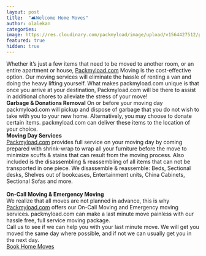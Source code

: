 ```yaml
---
layout: post
title:  "🛋Welcome Home Moves"
author: olalekan
categories: 
image: https://res.cloudinary.com/packmyload/image/upload/v1564427512/packmyload.com-home_moves-banner_image1.png
featured: true
hidden: true
---
```


Whether it’s just a few items that need to be moved to another room, or an entire apartment or house, <a href="https://www.packmyload.com/">Packmyload.com</a>  Moving is the cost-effective option. Our moving services will eliminate the hassle of renting a van and doing the heavy lifting yourself. What makes packmyload.com unique is that once you arrive at your destination, Packmyload.com will be there to assist in additional chores to alleviate the stress of your move!
<br/>
<b>Garbage & Donations Removal</b>
On or before your moving day packmyload.com will pickup and dispose of garbage that you do not wish to take with you to your new home. Alternatively, you may choose to donate certain items. packmyload.com can deliver these items to the location of your choice.
<br/>
<strong>Moving Day Services</strong>
<br/>
<a href="https://www.packmyload.com/">Packmyload.com</a> provides full service on your moving day by coming prepared with shrink-wrap to wrap all your furniture before the move to minimize scuffs & stains that can result from the moving process. Also included is the disassembling & reassembling of all items that can not be transported in one piece.
We disassemble & reassemble: Beds, Sectional desks, Shelves out of bookcases, Entertainment units, China Cabinets, Sectional Sofas and more.
<br/><br/>
<strong>On-Call Moving & Emergency Moving</strong>
<br/>
We realize that all moves are not planned in advance, this is why <a href="https://www.packmyload.com/">Packmyload.com</a>  offers our On-Call Moving and Emergency moving services. packmyload.com can make a last minute move painless with our hassle free, full service moving package. 
<br/>
Call us to see if we can help you with your last minute move. We will get you moved the same day where possible, and if not we can usually get you in the next day.
<br/>
<a href="https://www.packmyload.com/" class="btn transparent-btn float-btn">Book Home Moves <i class="fa fa-angle-right"></i></a>
